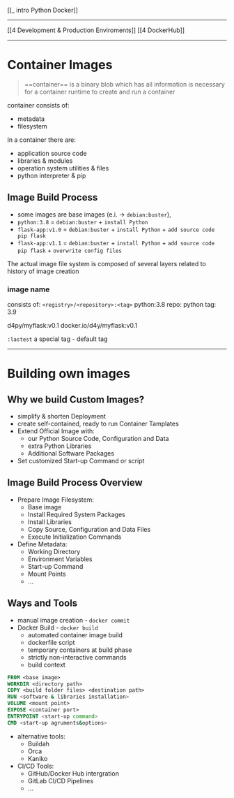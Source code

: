 [[_ intro Python Docker]]

---
[[4 Development & Production Enviroments]]
[[4 DockerHub]]

---

# Container Images

>==container== is a binary blob which has all information is necessary for a container runtime
 to create and run a container

container consists of:
- metadata
- filesystem 


In a container there are:
- application source code
- libraries & modules
- operation system utilities & files
- python interpreter & pip



## Image Build Process
- some images are base images (e.i. -> `debian:buster`),
- `python:3.8` = `debian:buster` + `install Python` 
- `flask-app:v1.0` = `debian:buster` + `install Python`  + `add source code pip flask`
- `flask-app:v1.1` = `debian:buster` + `install Python`  + `add source code pip flask` + `overwrite config files`


The actual image file system is composed of several layers related to history of image creation



### image name
consists of:
				`<registry>/<repository>:<tag>`
python:3.8
	repo: python
	tag: 3.9

d4py/myflask:v0.1
docker.io/d4y/myflask:v0.1

`:lastest` a special tag - default tag	

---

# Building own images

## Why we build Custom Images?
- simplify & shorten Deployment
- create self-contained, ready to run Container Tamplates
- Extend Official Image with:
	- our Python Source Code, Configuration and Data
	- extra Python Libraries
	- Additional Software Packages
- Set customized Start-up Command or script


## Image Build Process Overview
- Prepare Image Filesystem:
	- Base image
	- Install Required System Packages
	- Install Libraries
	- Copy Source, Configuration and Data Files
	- Execute Initialization Commands
- Define Metadata:
	- Working Directory
	- Environment Variables
	- Start-up Command
	- Mount Points
	- ...

## Ways and Tools
- manual image creation - `docker commit`
- Docker Build - `docker build`
	- automated container image build
	- dockerfile script
	- temporary containers at build phase
	- strictly non-interactive commands
	- build context
```dockerfile
FROM <base image>
WORKDIR <directory path>
COPY <build folder files> <destination path>
RUN <software & libraries installation>
VOLUME <mount point>
EXPOSE <container port>
ENTRYPOINT <start-up command>
CMD <start-up agruments&options>

```
- alternative tools:
	- Buildah
	- Orca
	- Kaniko
- CI/CD Tools:
	- GitHub/Docker Hub intergration
	- GitLab CI/CD Pipelines
	- ...






































